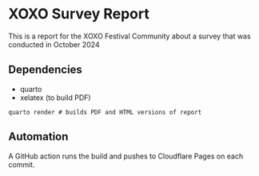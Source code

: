 # XOXO Survey Report 

This is a report for the XOXO Festival Community about a survey that was conducted in October 2024


## Dependencies

- quarto
- xelatex (to build PDF)

```
quarto render # builds PDF and HTML versions of report
```

## Automation 

A GitHub action runs the build and pushes to Cloudflare Pages on each commit. 
